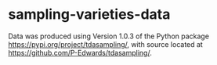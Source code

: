 # sampling-varieties-data

Data was produced using Version 1.0.3 of the Python package https://pypi.org/project/tdasampling/, with source located at https://github.com/P-Edwards/tdasampling/.

